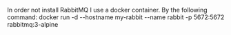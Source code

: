 In order not install RabbitMQ I use a docker container. By the following command:
docker run -d --hostname my-rabbit --name rabbit -p 5672:5672 rabbitmq:3-alpine